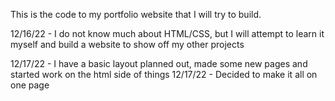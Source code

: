 This is the code to my portfolio website that I will try to build.

12/16/22 - I do not know much about HTML/CSS, but I will attempt to learn it myself and build a website to show off my other projects

12/17/22 - I have a basic layout planned out, made some new pages and started work on the html side of things
12/17/22 - Decided to make it all on one page